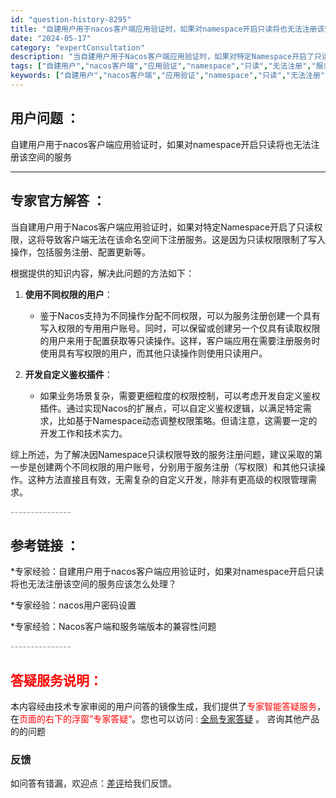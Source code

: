 ```yaml
---
id: "question-history-8295"
title: "自建用户用于nacos客户端应用验证时，如果对namespace开启只读将也无法注册该空间的服务"
date: "2024-05-17"
category: "expertConsultation"
description: "当自建用户用于Nacos客户端应用验证时，如果对特定Namespace开启了只读权限，这将导致客户端无法在该命名空间下注册服务。这是因为只读权限限制了写入操作，包括服务注册、配置更新等。根据提供的知识内容，解决此问题的方法如下：1. **使用不同权限的用户**：   - 鉴于Nacos支持为不同操作"
tags: ["自建用户","nacos客户端","应用验证","namespace","只读","无法注册","服务"]
keywords: ["自建用户","nacos客户端","应用验证","namespace","只读","无法注册","服务"]
---
```


## 用户问题 ： 
 自建用户用于nacos客户端应用验证时，如果对namespace开启只读将也无法注册该空间的服务  

---------------
## 专家官方解答 ：

当自建用户用于Nacos客户端应用验证时，如果对特定Namespace开启了只读权限，这将导致客户端无法在该命名空间下注册服务。这是因为只读权限限制了写入操作，包括服务注册、配置更新等。

根据提供的知识内容，解决此问题的方法如下：

1. **使用不同权限的用户**：
   - 鉴于Nacos支持为不同操作分配不同权限，可以为服务注册创建一个具有写入权限的专用用户账号。同时，可以保留或创建另一个仅具有读取权限的用户来用于配置获取等只读操作。这样，客户端应用在需要注册服务时使用具有写权限的用户，而其他只读操作则使用只读用户。

2. **开发自定义鉴权插件**：
   - 如果业务场景复杂，需要更细粒度的权限控制，可以考虑开发自定义鉴权插件。通过实现Nacos的扩展点，可以自定义鉴权逻辑，以满足特定需求，比如基于Namespace动态调整权限策略。但请注意，这需要一定的开发工作和技术实力。

综上所述，为了解决因Namespace只读权限导致的服务注册问题，建议采取的第一步是创建两个不同权限的用户账号，分别用于服务注册（写权限）和其他只读操作。这种方法直接且有效，无需复杂的自定义开发，除非有更高级的权限管理需求。


<font color="#949494">---------------</font> 


## 参考链接 ：

*专家经验：自建用户用于nacos客户端应用验证时，如果对namespace开启只读将也无法注册该空间的服务应该怎么处理？ 
 
 *专家经验：nacos用户密码设置 
 
 *专家经验：Nacos客户端和服务端版本的兼容性问题 


 <font color="#949494">---------------</font> 
 


## <font color="#FF0000">答疑服务说明：</font> 

本内容经由技术专家审阅的用户问答的镜像生成，我们提供了<font color="#FF0000">专家智能答疑服务</font>，在<font color="#FF0000">页面的右下的浮窗”专家答疑“</font>。您也可以访问 : [全局专家答疑](https://answer.opensource.alibaba.com/docs/intro) 。 咨询其他产品的的问题

### 反馈
如问答有错漏，欢迎点：[差评](https://ai.nacos.io/user/feedbackByEnhancerGradePOJOID?enhancerGradePOJOId=13634)给我们反馈。
